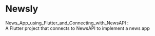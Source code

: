 # Newsly
News_App_using_Flutter_and_Connecting_with_NewsAPI : <br>
A Flutter project that connects to NewsAPI to implement a news app
